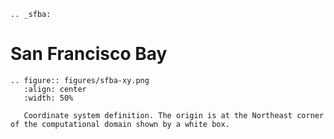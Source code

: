 ```{eval-rst}
.. _sfba:
```

# San Francisco Bay


```{eval-rst}
.. figure:: figures/sfba-xy.png
   :align: center
   :width: 50%

   Coordinate system definition. The origin is at the Northeast corner of the computational domain shown by a white box. 

```
